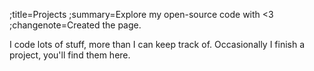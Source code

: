 ;title=Projects
;summary=Explore my open-source code with <3
;changenote=Created the page.

I code lots of stuff, more than I can keep track of. Occasionally I finish a project, you'll find them here.
